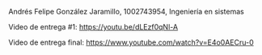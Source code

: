 Andrés Felipe González Jaramillo, 1002743954, Ingeniería en sistemas

Video de entrega #1: https://youtu.be/dLEzf0qNl-A

Video de entrega final: https://www.youtube.com/watch?v=E4o0AECru-0
